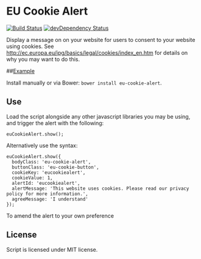 # EU Cookie Alert

[![Build Status](https://travis-ci.org/agilepixel/eu-cookie-alert.svg)](https://travis-ci.org/agilepixel/eu-cookie-alert)
[![devDependency Status](https://david-dm.org/agilepixel/eu-cookie-alert/dev-status.svg)](https://david-dm.org/agilepixel/eu-cookie-alert#info=devDependencies)


Display a message on on your website for users to consent to your website using cookies. See http://ec.europa.eu/ipg/basics/legal/cookies/index_en.htm for details on why you may want to do this.

##[Example](http://rawgit.com/agilepixel/eu-cookie-alert/master/test/test.html)

Install manually or via Bower: `bower install eu-cookie-alert`.

## Use

Load the script alongside any other javascript libraries you may be using, and trigger the alert with the following:

    euCookieAlert.show();

Alternatively use the syntax:

    euCookieAlert.show({
      bodyClass: 'eu-cookie-alert',
      buttonClass: 'eu-cookie-button',
      cookieKey: 'eucookiealert',
      cookieValue: 1,
      alertId: 'eucookiealert',
      alertMessage: 'This website uses cookies. Please read our privacy policy for more information.',
      agreeMessage: 'I understand'
    });

To amend the alert to your own preference

## License

Script is licensed under MIT license.
